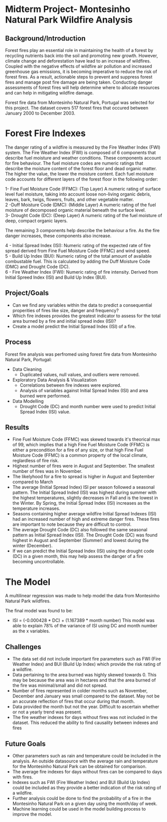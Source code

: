 # Midterm Project- Montesinho Natural Park Wildfire Analysis

## Background/Introduction

Forest fires play an essential role in maintaining the health of a forest by recycling nutrients back into the soil and promoting new growth. However, climate change and deforestation have lead to an increase of wildfires. Coupled with the negative effects of wildfire air pollution and increased greenhouse gas emissions, it is becoming imperative to reduce the risk of forest fires. As a result, actionable steps to prevent and suppress forest fires and manage post fire damage are being taken. Conducting danger assessments of forest fires will help determine where to allocate resources and can help in mitigating wildfire damage. 

Forest fire data from Montesinho Natural Park, Portugal was selected for this project. The dataset covers 517 forest fires that occured between January 2000 to December 2003.

# Forest Fire Indexes

The danger rating of a wildfire is measured by the Fire Weather Index (FWI) system. The Fire Weather Index (FWI) is composed of 6 components that describe fuel moisture and weather conditions. These components account for fire behaviour. The fuel moisture codes are numeric ratings that describe the moisture content of the forest floor and dead organic matter. The higher the value, the lower the moisture content. Each fuel moisture code accounts for different layers of the forest floor in the following order: 

 1- Fine Fuel Moisture Code (FFMC): (Top Layer) A numeric rating of surface level fuel moisture, taking into account loose non-living organic debris, leaves, bark, twigs, flowers, fruits, and other vegetable matter. <br>
 2 -Duff Moisture Code (DMC): (Middle Layer)  A numeric rating of the fuel moisture of decomposed organic material beneath the surface level. <br>
 3- Drought Code (DC): (Deep Layer) A numeric rating of the fuel moisture of deep, compact organic layers. 

The remaining 3 components help describe the behaviour a fire. As the fire danger increases, these components also increase. 

 4 - Initial Spread Index (ISI): Numeric rating of the expected rate of fire spread derived from Fine Fuel Moisture Code (FFMC) and wind speed. <br> 
 5 - Build Up Index (BUI): Numeric rating of the total amount of available combustable fuel. This is calculated by adding the Duff Moisture Code (DMC) and Drought Code (DC). <br> 
 6 - Fire Weather Index (FWI): Numeric rating of fire intensity. Derived from Initial Spreed Index (ISI) and Build Up Index (BUI). 


## Project/Goals
 * Can we find any variables within the data to predict a consequential properities of fires like size, danger and frequency?
 * Which fire indexes provides the greatest indicator to assess for the total area burned by a fire and initial spread index (ISI)?
 * Create a model predict the Initial Spread Index (ISI) of a fire. 

## Process
Forest fire analysis was perfromed using forest fire data from Montesinho Natural Park, Portugal:
* Data Cleaning
    * Duplicated values, null values, and outliers were removed.
* Exploratory Data Analysis & Visualization
    * Correlations between fire indexes were explored.
    * Analysis of variables against Initial Spread Index (ISI) and area burned were performed. 
* Data Modelling
    * Drought Code (DC) and month number were used to predict Initial Spread Index (ISI) value.

## Results

* Fine Fuel Moisture Code (FFMC) was skewed towards it's theorical max of 99, which implies that a high Fine Fuel Moisture Code (FFMC) is either a precondition for a fire of any size, or that high Fine Fuel Moisture Code (FFMC) is a common property of the local climate, reglardless of fire risk. 
* Highest number of fires were in August and September. The smallest number of fires was in November. 
* The likelyhood for a fire to spread is higher in August and September compared to March
* The average (Initial Spread Index) ISI per season followed a seasonal pattern. The Initial Spread Inded (ISI) was highest during summer with the highest temperatures, slightly decreases in Fall and is the lowest in the Winter. By Spring, the Initial Spread Index (ISI) increases as the temperature increases.
* Seasons containing higher average wildfire Initial Spread Indexes (ISI) had an increased number of high and extreme danger fires. These fires are important to note because they are difficult to control. 
* The average Drought Code (DC) also followed the same seasonal pattern as Initial Spread Index (ISI). The Drought Code (DC) was found highest in August and September (Summer) and lowest during the winter (December). 
* If we can predict the Initial Spread Index (ISI) using the drought code (DC) in a given month, this may help assess the danger of a fire becoming uncontrollable. 

# The Model
A multilinear regression was made to help model the data from Montesinho Natural Park wildfires. 

The final model was found to be: 
* ISI = (-0.000428 * DC) + (1.167389 * month number) 
This model was able to explain 78% of the variance of ISI using DC and month number as the x variables. 

## Challenges 
* The data set did not include important fire parameters such as FWI (Fire Weather Index) and BUI (Build Up Index) which provide the risk rating of a wildfire.
* Data pertaining to the area burned was highly skewed towards 0. This may be because the area was in hectares and that the area burned of the fire was minimal/small and did not spread.
* Number of fires represented in colder months such as November, December and January was small compared to the dataset. May not be an accurate reflection of fires that occur during that month. 
* Data provided the month but not the year. Difficult to ascertain whether or not a yearly trend was present.
* The fire weather indexes for days without fires was not included in the dataset. This reduced the ability to find causality between indexes and fires

## Future Goals
* Other parameters such as rain and temperature could be included in the analysis. An outside datasource with the average rain and temperature for the Montesinho Natural Park can be obtained for comparison.
* The average fire indexes for days without fires can be compared to days with fires. 
* Indexes such as FWI (Fire Weather Index) and BUI (Build Up Index) could be included as they provide a better indication of the risk rating of a wildfire. 
* Further analysis could be done to find the probability of a fire in the Montesinho Natural Park on a given day using the month/day of week.
* Machine learning could be used in the model building process to improve the model. 

